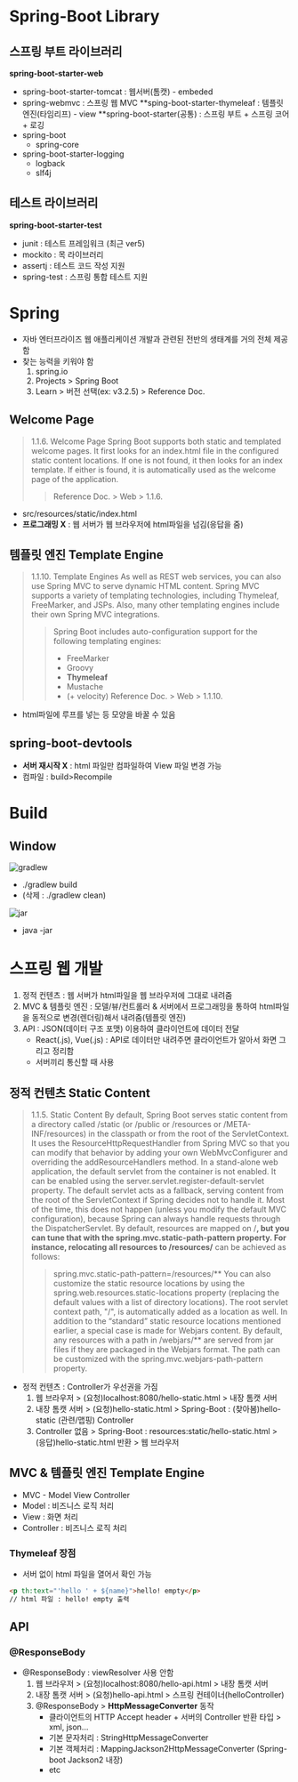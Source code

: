 # Spring-Boot Library

## 스프링 부트 라이브러리
**spring-boot-starter-web**
- spring-boot-starter-tomcat : 웹서버(톰캣) - embeded
- spring-webmvc : 스프링 웹 MVC
**sping-boot-starter-thymeleaf : 템플릿 엔진(타임리프) - view
**spring-boot-starter(공통) : 스프링 부트 + 스프링 코어 + 로깅
- spring-boot
  - spring-core
- spring-boot-starter-logging
  - logback
  - slf4j

## 테스트 라이브러리
**spring-boot-starter-test**
- junit : 테스트 프레임워크 (최근 ver5)
- mockito : 목 라이브러리
- assertj : 테스트 코드 작성 지원
- spring-test : 스프링 통합 테스트 지원

# Spring
- 자바 엔터프라이즈 웹 애플리케이션 개발과 관련된 전반의 생태계를 거의 전체 제공함
- 찾는 능력을 키워야 함
  1. spring.io
  2. Projects > Spring Boot
  3. Learn > 버전 선택(ex: v3.2.5) > Reference Doc.

## Welcome Page
> 1.1.6. Welcome Page
> Spring Boot supports both static and templated welcome pages. It first looks for an index.html file in the configured static content locations. If one is not found, it then looks for an index template. If either is found, it is automatically used as the welcome page of the application.
>> Reference Doc. > Web > 1.1.6.

- src/resources/static/index.html
- **프로그래밍 X** : 웹 서버가 웹 브라우저에 html파일을 넘김(응답을 줌)

## 템플릿 엔진 Template Engine
> 1.1.10. Template Engines
> As well as REST web services, you can also use Spring MVC to serve dynamic HTML content. Spring MVC supports a variety of templating technologies, including Thymeleaf, FreeMarker, and JSPs. Also, many other templating engines include their own Spring MVC integrations.
>> Spring Boot includes auto-configuration support for the following templating engines:
>> - FreeMarker
>> - Groovy
>> - **Thymeleaf**
>> - Mustache
>> - (+ velocity)
> Reference Doc. > Web > 1.1.10.

- html파일에 루프를 넣는 등 모양을 바꿀 수 있음

## spring-boot-devtools
- **서버 재시작 X** : html 파일만 컴파일하여 View 파일 변경 가능
- 컴파일 : build>Recompile

# Build

## Window
![gradlew](https://github.com/7ahyeon/study-spring/assets/107123698/9d294b3b-5fee-43f4-84d3-18e636c8eaeb)
- ./gradlew build
- (삭제 : ./gradlew clean)

![jar](https://github.com/7ahyeon/study-spring/assets/107123698/cc47582d-0101-4bf2-8968-32593868f067)
- java -jar 

# 스프링 웹 개발
1. 정적 컨텐츠 : 웹 서버가 html파일을 웹 브라우저에 그대로 내려줌
2. MVC & 템플릿 엔진 : 모델/뷰/컨트롤러 & 서버에서 프로그래밍을 통하여 html파일을 동적으로 변경(렌더링)해서 내려줌(템플릿 엔진)
3. API : JSON(데이터 구조 포맷) 이용하여 클라이언트에 데이터 전달
   - React(.js), Vue(.js) : API로 데이터만 내려주면 클라이언트가 알아서 화면 그리고 정리함
   - 서버끼리 통신할 때 사용
  
## 정적 컨텐츠 Static Content
> 1.1.5. Static Content
> By default, Spring Boot serves static content from a directory called /static (or /public or /resources or /META-INF/resources) in the classpath or from the root of the ServletContext. It uses the ResourceHttpRequestHandler from Spring MVC so that you can modify that behavior by adding your own WebMvcConfigurer and overriding the addResourceHandlers method.
> In a stand-alone web application, the default servlet from the container is not enabled. It can be enabled using the server.servlet.register-default-servlet property.
> The default servlet acts as a fallback, serving content from the root of the ServletContext if Spring decides not to handle it. Most of the time, this does not happen (unless you modify the default MVC configuration), because Spring can always handle requests through the DispatcherServlet.
> By default, resources are mapped on /**, but you can tune that with the spring.mvc.static-path-pattern property. For instance, relocating all resources to /resources/** can be achieved as follows:
>> spring.mvc.static-path-pattern=/resources/**
> You can also customize the static resource locations by using the spring.web.resources.static-locations property (replacing the default values with a list of directory locations). The root servlet context path, "/", is automatically added as a location as well.
> In addition to the “standard” static resource locations mentioned earlier, a special case is made for Webjars content. By default, any resources with a path in /webjars/** are served from jar files if they are packaged in the Webjars format. The path can be customized with the spring.mvc.webjars-path-pattern property.

- 정적 컨텐츠 : Controller가 우선권을 가짐
  1. 웹 브라우저 > (요청)localhost:8080/hello-static.html > 내장 톰캣 서버
  2. 내장 톰캣 서버 > (요청)hello-static.html > Spring-Boot : (찾아봄)hello-static (관련/맵핑) Controller
  3. Controller 없음 > Spring-Boot : resources:static/hello-static.html > (응답)hello-static.html 반환 > 웹 브라우저

 ## MVC & 템플릿 엔진 Template Engine
 - MVC - Model View Controller
 - Model : 비즈니스 로직 처리
 - View : 화면 처리
 - Controller : 비즈니스 로직 처리

### Thymeleaf 장점
- 서버 없이 html 파일을 열어서 확인 가능
```html
<p th:text="'hello ' + ${name}">hello! empty</p>
// html 파일 : hello! empty 출력
```

## API
### @ResponseBody
- @ResponseBody : viewResolver 사용 안함
  1. 웹 브라우저 > (요청)localhost:8080/hello-api.html > 내장 톰캣 서버
  2. 내장 톰캣 서버 > (요청)hello-api.html > 스프링 컨테이너(helloController)
  3. @ResponseBody > **HttpMessageConverter** 동작
     - 클라이언트의 HTTP Accept header + 서버의 Controller 반환 타입 > xml, json...
     - 기본 문자처리 : StringHttpMessageConverter
     - 기본 객체처리 : MappingJackson2HttpMessageConverter (Spring-boot Jackson2 내장)
     - etc
    
    
